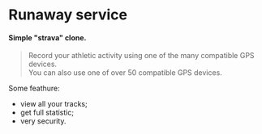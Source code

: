 # Runaway service

#### Simple "strava" clone.

>Record your athletic activity using one of the many compatible GPS devices.   
>You can also use one of over 50 compatible GPS devices.   

Some feathure:

* view all your tracks;
* get full statistic;
* very security.
